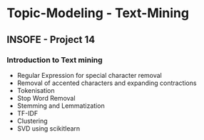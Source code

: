 # Topic-Modeling - Text-Mining

## INSOFE - Project 14

### Introduction to Text mining

- Regular Expression for special character removal
- Removal of accented characters and expanding contractions
- Tokenisation
- Stop Word Removal
- Stemming and Lemmatization
- TF-IDF
- Clustering
- SVD using scikitlearn
